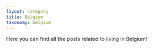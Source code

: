 ```yaml
---
layout: category
title: Belgium
taxonomy: belgium
---
```

Here you can find all the posts related to living in Belgium!
